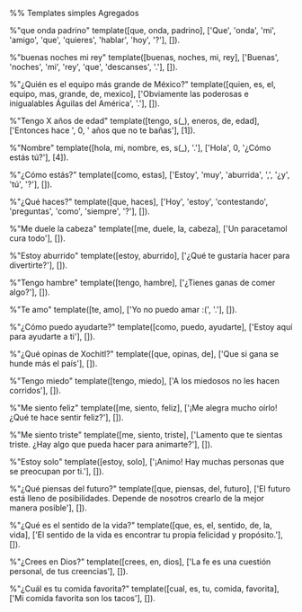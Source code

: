 %% Templates simples Agregados

%"que onda padrino"
template([que, onda, padrino], ['Que', 'onda', 'mi', 'amigo', 'que', 'quieres', 'hablar', 'hoy', '?'], []).

%"buenas noches mi rey"
template([buenas, noches, mi, rey], ['Buenas', 'noches', 'mi', 'rey', 'que', 'descanses', '.'], []).

%"¿Quién es el equipo más grande de México?"
template([quien, es, el, equipo, mas, grande, de, mexico], ['Obviamente las poderosas e inigualables Águilas del América', '.'], []).

%"Tengo X años de edad"
template([tengo, s(_), eneros, de, edad], ['Entonces hace ', 0, ' años que no te bañas'], [1]).

%"Nombre"
template([hola, mi, nombre, es, s(_), '.'], ['Hola', 0, '¿Cómo estás tú?'], [4]).

%"¿Cómo estás?"
template([como, estas], ['Estoy', 'muy', 'aburrida', ',', '¿y', 'tú', '?'], []).

%"¿Qué haces?"
template([que, haces], ['Hoy', 'estoy', 'contestando', 'preguntas', 'como', 'siempre', '?'], []).

%"Me duele la cabeza"
template([me, duele, la, cabeza], ['Un paracetamol cura todo'], []).

%"Estoy aburrido"
template([estoy, aburrido], ['¿Qué te gustaría hacer para divertirte?'], []).

%"Tengo hambre"
template([tengo, hambre], ['¿Tienes ganas de comer algo?'], []).

%"Te amo"
template([te, amo], ['Yo no puedo amar :(', '.'], []).

%"¿Cómo puedo ayudarte?"
template([como, puedo, ayudarte], ['Estoy aquí para ayudarte a ti'], []).

%"¿Qué opinas de Xochitl?"
template([que, opinas, de], ['Que si gana se hunde más el país'], []).

%"Tengo miedo"
template([tengo, miedo], ['A los miedosos no les hacen corridos'], []).

%"Me siento feliz"
template([me, siento, feliz], ['¡Me alegra mucho oírlo! ¿Qué te hace sentir feliz?'], []).

%"Me siento triste"
template([me, siento, triste], ['Lamento que te sientas triste. ¿Hay algo que pueda hacer para animarte?'], []).

%"Estoy solo"
template([estoy, solo], ['¡Animo! Hay muchas personas que se preocupan por ti.'], []).

%"¿Qué piensas del futuro?"
template([que, piensas, del, futuro], ['El futuro está lleno de posibilidades. Depende de nosotros crearlo de la mejor manera posible'], []).

%"¿Qué es el sentido de la vida?"
template([que, es, el, sentido, de, la, vida], ['El sentido de la vida es encontrar tu propia felicidad y propósito.'], []).

%"¿Crees en Dios?"
template([crees, en, dios], ['La fe es una cuestión personal, de tus creencias'], []).

%"¿Cuál es tu comida favorita?"
template([cual, es, tu, comida, favorita], ['Mi comida favorita son los tacos'], []).
